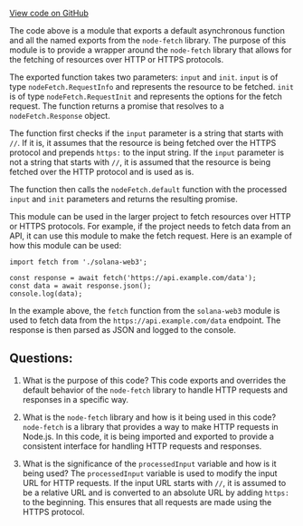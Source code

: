 [View code on GitHub](https://github.com/solana-labs/solana-web3.js/blob/master/packages/library-legacy/src/fetch-impl.ts)

The code above is a module that exports a default asynchronous function and all the named exports from the `node-fetch` library. The purpose of this module is to provide a wrapper around the `node-fetch` library that allows for the fetching of resources over HTTP or HTTPS protocols. 

The exported function takes two parameters: `input` and `init`. `input` is of type `nodeFetch.RequestInfo` and represents the resource to be fetched. `init` is of type `nodeFetch.RequestInit` and represents the options for the fetch request. The function returns a promise that resolves to a `nodeFetch.Response` object.

The function first checks if the `input` parameter is a string that starts with `//`. If it is, it assumes that the resource is being fetched over the HTTPS protocol and prepends `https:` to the input string. If the `input` parameter is not a string that starts with `//`, it is assumed that the resource is being fetched over the HTTP protocol and is used as is.

The function then calls the `nodeFetch.default` function with the processed `input` and `init` parameters and returns the resulting promise.

This module can be used in the larger project to fetch resources over HTTP or HTTPS protocols. For example, if the project needs to fetch data from an API, it can use this module to make the fetch request. Here is an example of how this module can be used:

```
import fetch from './solana-web3';

const response = await fetch('https://api.example.com/data');
const data = await response.json();
console.log(data);
```

In the example above, the `fetch` function from the `solana-web3` module is used to fetch data from the `https://api.example.com/data` endpoint. The response is then parsed as JSON and logged to the console.
## Questions: 
 1. What is the purpose of this code?
   This code exports and overrides the default behavior of the `node-fetch` library to handle HTTP requests and responses in a specific way.

2. What is the `node-fetch` library and how is it being used in this code?
   `node-fetch` is a library that provides a way to make HTTP requests in Node.js. In this code, it is being imported and exported to provide a consistent interface for handling HTTP requests and responses.

3. What is the significance of the `processedInput` variable and how is it being used?
   The `processedInput` variable is used to modify the input URL for HTTP requests. If the input URL starts with `//`, it is assumed to be a relative URL and is converted to an absolute URL by adding `https:` to the beginning. This ensures that all requests are made using the HTTPS protocol.
